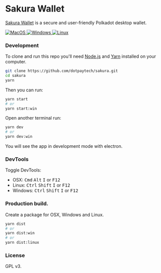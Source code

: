 # Sakura Wallet

[Sakura Wallet](https://www.dotpay.tech/) is a secure and user-friendly Polkadot desktop wallet.
<p align="left">
  <a href="https://github.com/dotpaytech/sakura/releases">
    <img alt="MacOS" src="https://badgen.net/badge/icon/MacOS?icon=apple&label" />
  </a>
  <a href="https://github.com/dotpaytech/sakura/releases">
    <img alt="Windows" src="https://badgen.net/badge/icon/Windows?icon=windows&label" />
  </a>
  <a href="https://github.com/dotpaytech/sakura/releases">
    <img alt="Linux" src="https://badgen.net/badge/icon/Linux" />
  </a>
  </a>
</p>

### Development

To clone and run this repo you'll need [Node.js](https://nodejs.org/en/) and [Yarn](https://yarnpkg.com/) installed on your computer.

```bash
git clone https://github.com/dotpaytech/sakura.git
cd sakura
yarn
```

Then you can run:

```bash
yarn start
# or
yarn start:win
```

Open another terminal run:

```bash
yarn dev
# or
yarn dev:win
```

You will see the app in development mode with electron.

### DevTools

Toggle DevTools:

* OSX: <kbd>Cmd</kbd> <kbd>Alt</kbd> <kbd>I</kbd> or <kbd>F12</kbd>
* Linux: <kbd>Ctrl</kbd> <kbd>Shift</kbd> <kbd>I</kbd> or <kbd>F12</kbd>
* Windows: <kbd>Ctrl</kbd> <kbd>Shift</kbd> <kbd>I</kbd> or <kbd>F12</kbd>

### Production build.

Create a package for OSX, Windows and Linux.

```bash
yarn dist
# or
yarn dist:win
# or
yarn dist:linux
```

### License
GPL v3.
